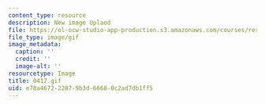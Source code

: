 ```yaml
---
content_type: resource
description: New image Uplaod
file: https://ol-ocw-studio-app-production.s3.amazonaws.com/courses/res-21g-01-kana-spring-2010/e78a467222879b3d66680c2ad7db1ff5_0417.gif
file_type: image/gif
image_metadata:
  caption: ''
  credit: ''
  image-alt: ''
resourcetype: Image
title: 0417.gif
uid: e78a4672-2287-9b3d-6668-0c2ad7db1ff5
---
```

